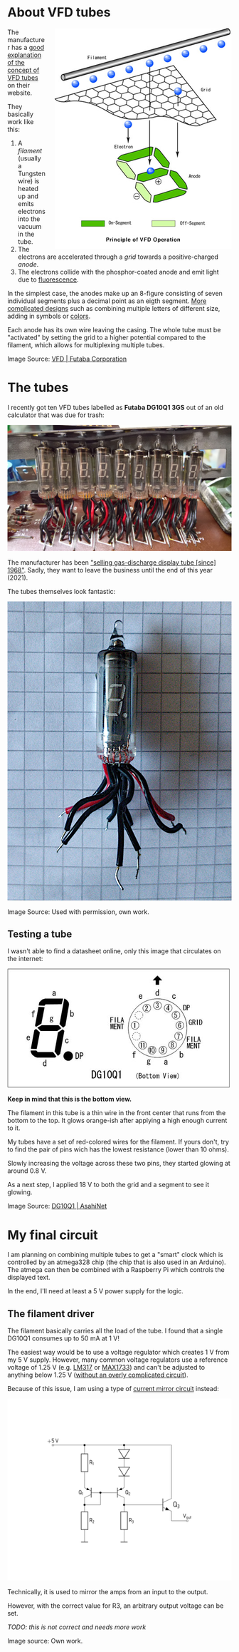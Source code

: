 # About VFD tubes

<!--![Principle of VFD operation](./sources/futaba_concept.jpg)-->
<img align="right" width="398px" style="margin-left: 20px;" src="./sources/futaba_concept.jpg" />

The manufacturer has a [good explanation of the concept of VFD tubes](http://futaba.co.jp/en/display/vfd/index.html) on their website.

They basically work like this:
1. A *filament* (usually a Tungsten wire) is heated up and emits electrons into the vacuum in the tube.
2. The electrons are accelerated through a *grid* towards a positive-charged *anode*.
3. The electrons collide with the phosphor-coated anode and emit light due to [fluorescence](https://en.wikipedia.org/wiki/Fluorescence).

In the simplest case, the anodes make up an 8-figure consisting of seven individual segments plus a decimal point as an eigth segment.
[More complicated designs](http://futaba.co.jp/en/display/vfd/applications.html) such as combining multiple letters of different size, adding in symbols or [colors](https://en.wikipedia.org/wiki/Phosphorescence#Materials).

Each anode has its own wire leaving the casing.
The whole tube must be "activated" by setting the grid to a higher potential compared to the filament, which allows for multiplexing multiple tubes.

Image Source: [VFD | Futaba Corporation](http://futaba.co.jp/en/display/vfd/index.html)

# The tubes

I recently got ten VFD tubes labelled as **Futaba DG10Q1 3GS** out of an old calculator that was due for trash:

![The tubes installed in the calculator](./media/installation-00.webp)

The manufacturer has been ["selling gas-discharge display tube [since] 1968"](http://futaba.co.jp/en/files/notice_20200805.pdf). Sadly, they want to leave the business until the end of this year (2021).

The tubes themselves look fantastic:

![Frontview of the DG10Q1](./media/frontview-00.webp)

Image Source: Used with permission, own work.

## Testing a tube

I wasn't able to find a datasheet online, only this image that circulates on the internet:

![Pinout of the DG10Q1, bottom view](./sources/dg10q1-pinout.jpg)

**Keep in mind that this is the bottom view.**

The filament in this tube is a thin wire in the front center that runs from the bottom to the top.
It glows orange-ish after applying a high enough current to it. 

My tubes have a set of red-colored wires for the filament. If yours don't, try to find the pair of pins wich has the lowest resistance (lower than 10 ohms). 

Slowly increasing the voltage across these two pins, they started glowing at around 0.8 V.

As a next step, I applied 18 V to both the grid and a segment to see it glowing.

Image Source: [DG10Q1 | AsahiNet](https://ne.jp/asahi/shared/o-family/ElecRoom/PARTS/DISPLAY/ElDG10Q1.html)

# My final circuit

I am planning on combining multiple tubes to get a "smart" clock which is controlled by an atmega328 chip (the chip that is also used in an Arduino).
The atmega can then be combined with a Raspberry Pi which controls the displayed text. 

In the end, I'll need at least a 5 V power supply for the logic.

## The filament driver

The filament basically carries all the load of the tube.
I found that a single DG10Q1 consumes up to 50 mA at 1 V!

The easiest way would be to use a voltage regulator which creates 1 V from my 5 V supply.
However, many common voltage regulators use a reference voltage of 1.25 V (e.g. [LM317](https://ti.com/lit/ds/symlink/lm317.pdf) or [MAX1733](https://datasheets.maximintegrated.com/en/ds/MAX1733-MAX1734.pdf)) and can't be adjusted to anything below 1.25 V ([without an overly complicated circuit](https://electronics.stackexchange.com/questions/116842/very-low-voltage-regulator?newreg=f15bd3da58fc4a10ab08af88b5f3e868)).

Because of this issue, I am using a type of [current mirror circuit](https://wiki.analog.com/university/courses/electronics/text/chapter-11) instead:

![Circuit used as the filament driver](./circuits/filament_driver.svg)

Technically, it is used to mirror the amps from an input to the output.

However, with the correct value for R3, an arbitrary output voltage can be set.

*TODO: this is not correct and needs more work*

Image source: Own work.
